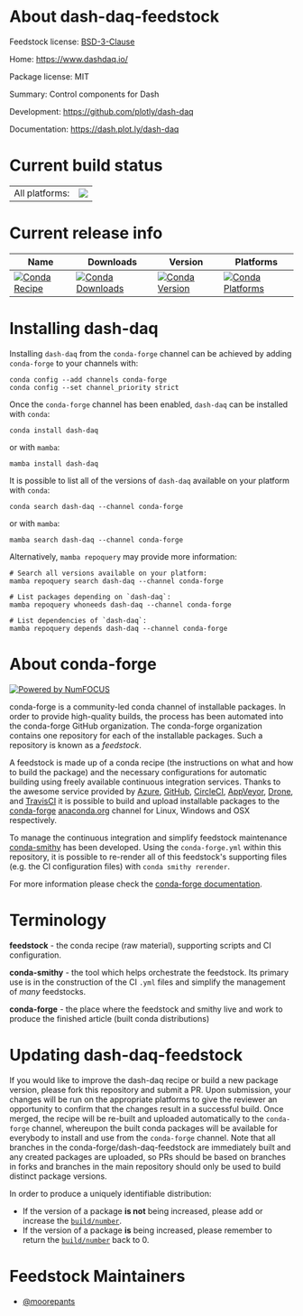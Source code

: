 About dash-daq-feedstock
========================

Feedstock license: [BSD-3-Clause](https://github.com/conda-forge/dash-daq-feedstock/blob/main/LICENSE.txt)

Home: https://www.dashdaq.io/

Package license: MIT

Summary: Control components for Dash

Development: https://github.com/plotly/dash-daq

Documentation: https://dash.plot.ly/dash-daq

Current build status
====================


<table><tr><td>All platforms:</td>
    <td>
      <a href="https://dev.azure.com/conda-forge/feedstock-builds/_build/latest?definitionId=6081&branchName=main">
        <img src="https://dev.azure.com/conda-forge/feedstock-builds/_apis/build/status/dash-daq-feedstock?branchName=main">
      </a>
    </td>
  </tr>
</table>

Current release info
====================

| Name | Downloads | Version | Platforms |
| --- | --- | --- | --- |
| [![Conda Recipe](https://img.shields.io/badge/recipe-dash--daq-green.svg)](https://anaconda.org/conda-forge/dash-daq) | [![Conda Downloads](https://img.shields.io/conda/dn/conda-forge/dash-daq.svg)](https://anaconda.org/conda-forge/dash-daq) | [![Conda Version](https://img.shields.io/conda/vn/conda-forge/dash-daq.svg)](https://anaconda.org/conda-forge/dash-daq) | [![Conda Platforms](https://img.shields.io/conda/pn/conda-forge/dash-daq.svg)](https://anaconda.org/conda-forge/dash-daq) |

Installing dash-daq
===================

Installing `dash-daq` from the `conda-forge` channel can be achieved by adding `conda-forge` to your channels with:

```
conda config --add channels conda-forge
conda config --set channel_priority strict
```

Once the `conda-forge` channel has been enabled, `dash-daq` can be installed with `conda`:

```
conda install dash-daq
```

or with `mamba`:

```
mamba install dash-daq
```

It is possible to list all of the versions of `dash-daq` available on your platform with `conda`:

```
conda search dash-daq --channel conda-forge
```

or with `mamba`:

```
mamba search dash-daq --channel conda-forge
```

Alternatively, `mamba repoquery` may provide more information:

```
# Search all versions available on your platform:
mamba repoquery search dash-daq --channel conda-forge

# List packages depending on `dash-daq`:
mamba repoquery whoneeds dash-daq --channel conda-forge

# List dependencies of `dash-daq`:
mamba repoquery depends dash-daq --channel conda-forge
```


About conda-forge
=================

[![Powered by
NumFOCUS](https://img.shields.io/badge/powered%20by-NumFOCUS-orange.svg?style=flat&colorA=E1523D&colorB=007D8A)](https://numfocus.org)

conda-forge is a community-led conda channel of installable packages.
In order to provide high-quality builds, the process has been automated into the
conda-forge GitHub organization. The conda-forge organization contains one repository
for each of the installable packages. Such a repository is known as a *feedstock*.

A feedstock is made up of a conda recipe (the instructions on what and how to build
the package) and the necessary configurations for automatic building using freely
available continuous integration services. Thanks to the awesome service provided by
[Azure](https://azure.microsoft.com/en-us/services/devops/), [GitHub](https://github.com/),
[CircleCI](https://circleci.com/), [AppVeyor](https://www.appveyor.com/),
[Drone](https://cloud.drone.io/welcome), and [TravisCI](https://travis-ci.com/)
it is possible to build and upload installable packages to the
[conda-forge](https://anaconda.org/conda-forge) [anaconda.org](https://anaconda.org/)
channel for Linux, Windows and OSX respectively.

To manage the continuous integration and simplify feedstock maintenance
[conda-smithy](https://github.com/conda-forge/conda-smithy) has been developed.
Using the ``conda-forge.yml`` within this repository, it is possible to re-render all of
this feedstock's supporting files (e.g. the CI configuration files) with ``conda smithy rerender``.

For more information please check the [conda-forge documentation](https://conda-forge.org/docs/).

Terminology
===========

**feedstock** - the conda recipe (raw material), supporting scripts and CI configuration.

**conda-smithy** - the tool which helps orchestrate the feedstock.
                   Its primary use is in the construction of the CI ``.yml`` files
                   and simplify the management of *many* feedstocks.

**conda-forge** - the place where the feedstock and smithy live and work to
                  produce the finished article (built conda distributions)


Updating dash-daq-feedstock
===========================

If you would like to improve the dash-daq recipe or build a new
package version, please fork this repository and submit a PR. Upon submission,
your changes will be run on the appropriate platforms to give the reviewer an
opportunity to confirm that the changes result in a successful build. Once
merged, the recipe will be re-built and uploaded automatically to the
`conda-forge` channel, whereupon the built conda packages will be available for
everybody to install and use from the `conda-forge` channel.
Note that all branches in the conda-forge/dash-daq-feedstock are
immediately built and any created packages are uploaded, so PRs should be based
on branches in forks and branches in the main repository should only be used to
build distinct package versions.

In order to produce a uniquely identifiable distribution:
 * If the version of a package **is not** being increased, please add or increase
   the [``build/number``](https://docs.conda.io/projects/conda-build/en/latest/resources/define-metadata.html#build-number-and-string).
 * If the version of a package **is** being increased, please remember to return
   the [``build/number``](https://docs.conda.io/projects/conda-build/en/latest/resources/define-metadata.html#build-number-and-string)
   back to 0.

Feedstock Maintainers
=====================

* [@moorepants](https://github.com/moorepants/)


